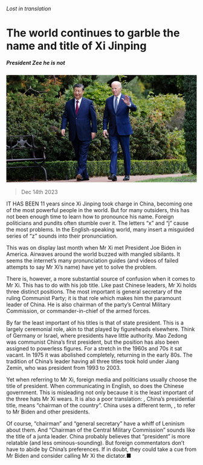###### Lost in translation

# The world continues to garble the name and title of Xi Jinping 

##### President Zee he is not 

![image](images/20231216_CNP002.jpg) 

> Dec 14th 2023 

IT HAS BEEN 11 years since Xi Jinping took charge in China, becoming one of the most powerful people in the world. But for many outsiders, this has not been enough time to learn how to pronounce his name. Foreign politicians and pundits often stumble over it. The letters “x” and “j” cause the most problems. In the English-speaking world, many insert a misguided series of “z” sounds into their pronunciation. 

This was on display last month when Mr Xi met President Joe Biden in America. Airwaves around the world buzzed with mangled sibilants. It seems the internet’s many pronunciation guides (and videos of failed attempts to say Mr Xi’s name) have yet to solve the problem. 

There is, however, a more substantial source of confusion when it comes to Mr Xi. This has to do with his job title. Like past Chinese leaders, Mr Xi holds three distinct positions. The most important is general secretary of the ruling Communist Party; it is that role which makes him the paramount leader of China. He is also chairman of the party’s Central Military Commission, or commander-in-chief of the armed forces. 

By far the least important of his titles is that of state president. This is a largely ceremonial role, akin to that played by figureheads elsewhere. Think of Germany or Israel, where presidents have little authority. Mao Zedong was communist China’s first president, but the position has also been assigned to powerless figures. For a stretch in the 1960s and 70s it sat vacant. In 1975 it was abolished completely, returning in the early 80s. The tradition of China’s leader having all three titles took hold under Jiang Zemin, who was president from 1993 to 2003. 

Yet when referring to Mr Xi, foreign media and politicians usually choose the title of president. When communicating in English, so does the Chinese government. This is misleading not only because it is the least important of the three hats Mr Xi wears. It is also a poor translation: , China’s presidential title, means “chairman of the country”. China uses a different term, , to refer to Mr Biden and other presidents.

Of course, “chairman” and “general secretary” have a whiff of Leninism about them. And “Chairman of the Central Military Commission” sounds like the title of a junta leader. China probably believes that “president” is more relatable (and less ominous-sounding). But foreign commentators don’t have to abide by China’s preferences. If in doubt, they could take a cue from Mr Biden and consider calling Mr Xi the dictator.■


